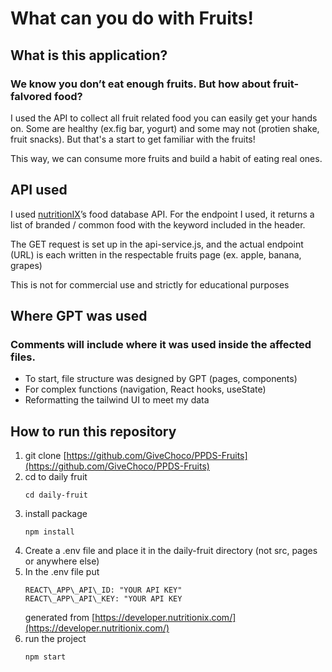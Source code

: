 # What can you do with Fruits\! 

## What is this application? 

### We know you don’t eat enough fruits. But how about fruit-falvored food? 
I used the API to collect all fruit related food you can easily get your hands on. Some are healthy (ex.fig bar, yogurt) and some may not (protien shake, fruit snacks). But that's a start to get familiar with the fruits! 

This way, we can consume more fruits and build a habit of eating real ones.  

## API used 

I used [nutritionIX](https://www.nutritionix.com/business/api?creative=249135079381&keyword=restaurant%20api&matchtype=b&network=g&device=c&utm_source=google&utm_medium=cpc&utm_campaign=NutritionAPI&gad_source=1)’s food database API. For the endpoint I used, it returns a list of branded / common food with the keyword included in the header. 

The GET request is set up in the api-service.js, and the actual endpoint (URL) is each written in the respectable fruits page (ex. apple, banana, grapes)

This is not for commercial use and strictly for educational purposes 

## Where GPT was used 

### Comments will include where it was used inside the affected files. 

* To start, file structure was designed by GPT (pages, components)  
* For complex functions (navigation, React hooks, useState)   
* Reformatting the tailwind UI to meet my data

## How to run this repository 
1. git clone [https://github.com/GiveChoco/PPDS-Fruits](https://github.com/GiveChoco/PPDS-Fruits)  
2. cd to daily fruit
   ```
   cd daily-fruit
   ```
3. install package
   ```
   npm install 
   ```
4. Create a .env file and place it in the daily-fruit directory (not src, pages or anywhere else)
5. In the .env file put
   ```
   REACT\_APP\_API\_ID: "YOUR API KEY"
   REACT\_APP\_API\_KEY: "YOUR API KEY
   ```
   generated from [https://developer.nutritionix.com/](https://developer.nutritionix.com/)  
6. run the project
   ```
   npm start
   ```



